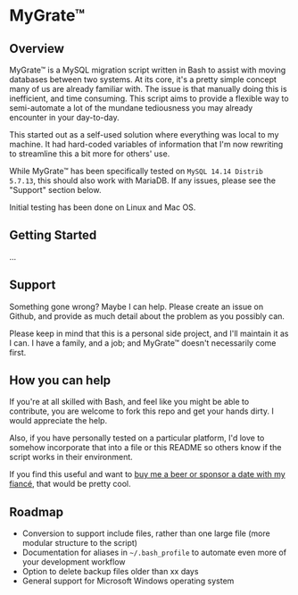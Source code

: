 # MyGrate™

## Overview

MyGrate™ is a MySQL migration script written in Bash to assist with moving databases between two systems. At its core, it's a pretty simple concept many of us are already familiar with. The issue is that manually doing this is inefficient, and time consuming. This script aims to provide a flexible way to semi-automate a lot of the mundane tediousness you may already encounter in your day-to-day.

This started out as a self-used solution where everything was local to my machine. It had hard-coded variables of information that I'm now rewriting to streamline this a bit more for others' use.

While MyGrate™ has been specifically tested on `MySQL 14.14 Distrib 5.7.13`, this should also work with MariaDB. If any issues, please see the "Support" section below.

Initial testing has been done on Linux and Mac OS.

## Getting Started
...

## Support

Something gone wrong? Maybe I can help. Please create an issue on Github, and provide as much detail about the problem as you possibly can.

Please keep in mind that this is a personal side project, and I'll maintain it as I can. I have a family, and a job; and MyGrate™ doesn't necessarily come first.

## How you can help

If you're at all skilled with Bash, and feel like you might be able to contribute, you are welcome to fork this repo and get your hands dirty. I would appreciate the help.

Also, if you have personally tested on a particular platform, I'd love to somehow incorporate that into a file or this README so others know if the script works in their environment.

If you find this useful and want to [buy me a beer or sponsor a date with my fiancé](https://flattr.com/submit/auto?fid=9ze3l6&url=https%3A%2F%2Fgithub.com%2Fwill-ashworth%2FMyGrate), that would be pretty cool.

## Roadmap
- Conversion to support include files, rather than one large file (more modular structure to the script)
- Documentation for aliases in `~/.bash_profile` to automate even more of your development workflow
- Option to delete backup files older than xx days
- General support for Microsoft Windows operating system
